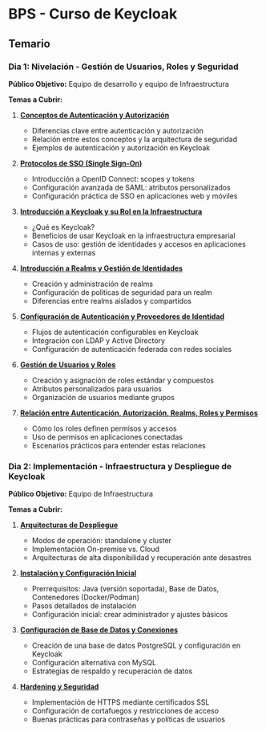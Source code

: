 # BPS - Curso de Keycloak

## Temario

### **Dia 1**: Nivelación - Gestión de Usuarios, Roles y Seguridad

**Público Objetivo:** Equipo de desarrollo y equipo de Infraestructura

**Temas a Cubrir:**

1. **[Conceptos de Autenticación y Autorización](./Dia%201%20-%20Nivelación%20-%20Gestión%20de%20Usuarios%2C%20Roles%20y%20Seguridad/Material/1.%20Autenticación%20y%20autorización.md)**
    
    - Diferencias clave entre autenticación y autorización        
    - Relación entre estos conceptos y la arquitectura de seguridad        
    - Ejemplos de autenticación y autorización en Keycloak
        
2. **[Protocolos de SSO (Single Sign-On)](./Dia%201%20-%20Nivelación%20-%20Gestión%20de%20Usuarios%2C%20Roles%20y%20Seguridad/Material/2.%20Protocolos%20de%20SSO%20(Single%20Sign-On).md)**
    
    - Introducción a OpenID Connect: scopes y tokens        
    - Configuración avanzada de SAML: atributos personalizados        
    - Configuración práctica de SSO en aplicaciones web y móviles
    
3. **[Introducción a Keycloak y su Rol en la Infraestructura](./Dia%201%20-%20Nivelación%20-%20Gestión%20de%20Usuarios%2C%20Roles%20y%20Seguridad/Material/3.%20Introducción%20a%20Keycloak%20y%20su%20rol%20en%20la%20infraestructura.md)**
    
    - ¿Qué es Keycloak?        
    - Beneficios de usar Keycloak en la infraestructura empresarial        
    - Casos de uso: gestión de identidades y accesos en aplicaciones internas y externas

4. **[Introducción a Realms y Gestión de Identidades](./Dia%201%20-%20Nivelación%20-%20Gestión%20de%20Usuarios%2C%20Roles%20y%20Seguridad/Material/4.%20Configuración%20de%20Autenticación%20y%20Proveedores%20de%20Identidad.md)**
    
    - Creación y administración de realms        
    - Configuración de políticas de seguridad para un realm        
    - Diferencias entre realms aislados y compartidos
        
5. **[Configuración de Autenticación y Proveedores de Identidad](./Dia%201%20-%20Nivelación%20-%20Gestión%20de%20Usuarios%2C%20Roles%20y%20Seguridad/Material/5.%20Gestión%20de%20Usuarios%20y%20Roles.md)**
    
    - Flujos de autenticación configurables en Keycloak        
    - Integración con LDAP y Active Directory        
    - Configuración de autenticación federada con redes sociales
        
6. **[Gestión de Usuarios y Roles](./Dia%201%20-%20Nivelación%20-%20Gestión%20de%20Usuarios%2C%20Roles%20y%20Seguridad/Material/6.%20Introducción%20a%20Realms%20y%20Gestión%20de%20Identidades.md)**
    
    - Creación y asignación de roles estándar y compuestos        
    - Atributos personalizados para usuarios        
    - Organización de usuarios mediante grupos
        
7. **[Relación entre Autenticación, Autorización, Realms, Roles y Permisos](./Dia%201%20-%20Nivelación%20-%20Gestión%20de%20Usuarios%2C%20Roles%20y%20Seguridad/Material/7.%20Relación%20entre%20Autenticación%2C%20Autorización%2C%20Realms%2C%20Roles%20y%20Permisos.md)**
    
    - Cómo los roles definen permisos y accesos        
    - Uso de permisos en aplicaciones conectadas        
    - Escenarios prácticos para entender estas relaciones

### **Dia 2**: Implementación - Infraestructura y Despliegue de Keycloak

**Público Objetivo:** Equipo de Infraestructura

**Temas a Cubrir:**
        
1. **[Arquitecturas de Despliegue](./Dia%202%20-%20Implementación%20-%20Infraestructura%20y%20Despliegue%20de%20Keycloak/Material/1.%20Arquitecturas%20de%20Despliegue.md)**
    
    - Modos de operación: standalone y cluster        
    - Implementación On-premise vs. Cloud        
    - Arquitecturas de alta disponibilidad y recuperación ante desastres
        
2. **[Instalación y Configuración Inicial](./Dia%202%20-%20Implementación%20-%20Infraestructura%20y%20Despliegue%20de%20Keycloak/Material/2.%20Instalación%20y%20Configuración%20Inicial.md)**
    
    - Prerrequisitos: Java (versión soportada), Base de Datos, Contenedores (Docker/Podman)     
    - Pasos detallados de instalación        
    - Configuración inicial: crear administrador y ajustes básicos
        
3. **[Configuración de Base de Datos y Conexiones](./Dia%202%20-%20Implementación%20-%20Infraestructura%20y%20Despliegue%20de%20Keycloak/Material/3.%20Configuración%20de%20Base%20de%20Datos%20y%20Conexiones.md)**
    
    - Creación de una base de datos PostgreSQL y configuración en Keycloak        
    - Configuración alternativa con MySQL        
    - Estrategias de respaldo y recuperación de datos
        
4. **[Hardening y Seguridad](./Dia%202%20-%20Implementación%20-%20Infraestructura%20y%20Despliegue%20de%20Keycloak/Material/4.%20Hardening%20y%20Seguridad.md)**
    
    - Implementación de HTTPS mediante certificados SSL        
    - Configuración de cortafuegos y restricciones de acceso        
    - Buenas prácticas para contraseñas y políticas de usuarios

